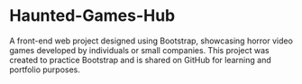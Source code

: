 # Haunted-Games-Hub
A front-end web project designed using Bootstrap, showcasing horror video games developed by individuals or small companies. This project was created to practice Bootstrap and is shared on GitHub for learning and portfolio purposes.

